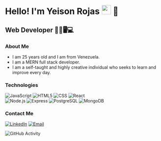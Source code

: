 <h1>Hello! I'm Yeison Rojas <img src="https://raw.githubusercontent.com/iampavangandhi/iampavangandhi/master/gifs/Hi.gif" width="30px"> 🚀</h1>
<h2>Web Developer 👨‍💻🖥💻</h2>

### About Me
- I am 25 years old and I am from Venezuela.
- I am a MERN full stack developer.
- I am a self-taught and highly creative individual who seeks to learn and improve every day.

### Technologies
  ![JavaScript](https://img.shields.io/badge/-JavaScript-333333?style=flat&logo=javascript)
  ![HTML5](https://img.shields.io/badge/-HTML5-333333?style=flat&logo=HTML5)
  ![CSS](https://img.shields.io/badge/-CSS-333333?style=flat&logo=CSS3&logoColor=1572B6)
  ![React](https://img.shields.io/badge/-React-333333?style=flat&logo=react)
  <br/>
  ![Node.js](https://img.shields.io/badge/-Node.js-333333?style=flat&logo=node.js)
  ![Express](https://img.shields.io/badge/-Express-333333?style=flat&logo=express)
  ![PostgreSQL](https://img.shields.io/badge/-PostgreSQL-333333?style=flat&logo=postgresql)
  ![MongoDB](https://img.shields.io/badge/-MongoDB-333333?style=flat&logo=MongoDB)

### Contact Me
<a href="https://www.linkedin.com/in/yeison-rojas-19b04726a/"><img alt="LinkedIn" src="https://img.shields.io/badge/LinkedIn-Yeison%20Rojas-blue?style=flat-square&logo=linkedin"></a>
<a href="yeisonjr98@gmail.com"><img alt="Email" src="https://img.shields.io/badge/Gmail-yeisonjr98@gmail.com-blue?style=flat-square&logo=gmail"></a>  

![GitHub Activity](https://github-readme-stats.vercel.app/api?username=yeisonvirtual&show_icons=true)
